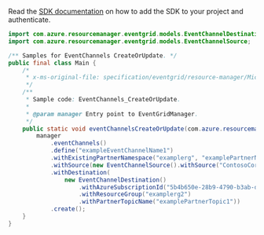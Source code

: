 Read the [SDK documentation](https://github.com/Azure/azure-sdk-for-java/blob/azure-resourcemanager-eventgrid_1.2.0-beta.1/sdk/eventgrid/azure-resourcemanager-eventgrid/README.md) on how to add the SDK to your project and authenticate.

```java
import com.azure.resourcemanager.eventgrid.models.EventChannelDestination;
import com.azure.resourcemanager.eventgrid.models.EventChannelSource;

/** Samples for EventChannels CreateOrUpdate. */
public final class Main {
    /*
     * x-ms-original-file: specification/eventgrid/resource-manager/Microsoft.EventGrid/preview/2021-10-15-preview/examples/EventChannels_CreateOrUpdate.json
     */
    /**
     * Sample code: EventChannels_CreateOrUpdate.
     *
     * @param manager Entry point to EventGridManager.
     */
    public static void eventChannelsCreateOrUpdate(com.azure.resourcemanager.eventgrid.EventGridManager manager) {
        manager
            .eventChannels()
            .define("exampleEventChannelName1")
            .withExistingPartnerNamespace("examplerg", "examplePartnerNamespaceName1")
            .withSource(new EventChannelSource().withSource("ContosoCorp.Accounts.User1"))
            .withDestination(
                new EventChannelDestination()
                    .withAzureSubscriptionId("5b4b650e-28b9-4790-b3ab-ddbd88d727c4")
                    .withResourceGroup("examplerg2")
                    .withPartnerTopicName("examplePartnerTopic1"))
            .create();
    }
}
```
